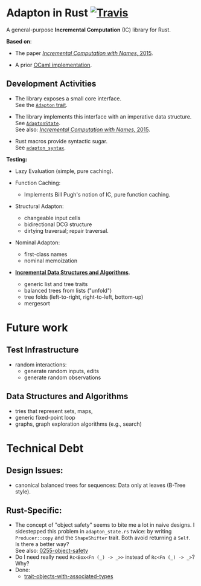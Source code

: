 Adapton in Rust  [![Travis](https://api.travis-ci.org/plum-umd/adapton.rust.svg?branch=master)](https://travis-ci.org/plum-umd/adapton.rust)
========================

A general-purpose **Incremental Computation** (IC) library for Rust.

**Based on**:

- The paper [_Incremental Computation with Names_, 2015](http://arxiv.org/abs/1503.07792).

- A prior [OCaml implementation](https://github.com/plum-umd/adapton.ocaml).

Development Activities
-----------------------
- The library exposes a small core interface.  
See the [`Adapton` trait](https://github.com/plum-umd/adapton.rust/blob/master/src/adapton_sigs.rs#L7).  

- The library implements this interface with an imperative data structure.  
See [`AdaptonState`](https://github.com/plum-umd/adapton.rust/blob/master/src/adapton_state.rs).  
See also: [_Incremental Computation with Names_, 2015](http://arxiv.org/abs/1503.07792).

- Rust macros provide syntactic sugar.  
See [`adapton_syntax`](https://github.com/plum-umd/adapton.rust/blob/master/src/adapton_syntax.rs).  

**Testing:**

- Lazy Evaluation (simple, pure caching).

- Function Caching:
  - Implements Bill Pugh's notion of IC, pure function caching.

- Structural Adapton:
  - changeable input cells
  - bidirectional DCG structure
  - dirtying traversal; repair traversal.

- Nominal Adapton:
  - first-class names
  - nominal memoization

- [**Incremental Data Structures and Algorithms**](https://github.com/plum-umd/adapton.rust/blob/master/src/structures.rs).
  - generic list and tree traits
  - balanced trees from lists ("unfold")
  - tree folds (left-to-right, right-to-left, bottom-up)
  - mergesort
  
Future work
============

Test Infrastructure
----------------------
- random interactions:
  - generate random inputs, edits
  - generate random observations

Data Structures and Algorithms
-------------------------------------------
- tries that represent sets, maps,
- generic fixed-point loop
- graphs, graph exploration algorithms (e.g., search)


Technical Debt
================

Design Issues:
---------------
- canonical balanced trees for sequences: Data only at leaves (B-Tree style).

Rust-Specific:
--------------------
- The concept of "object safety" seems to bite me a lot in naive designs.
I sidestepped this problem in `adapton_state.rs` twice: by writing `Producer::copy` and the `ShapeShifter` trait.  Both avoid returning a `Self`.  
Is there a better way?  
See also: [0255-object-safety](https://github.com/rust-lang/rfcs/blob/master/text/0255-object-safety.md)  
- Do I need really need `Rc<Box<Fn (_) -> _>>` instead of `Rc<Fn (_) -> _>`?  
Why?  
- Done:
  - [trait-objects-with-associated-types](http://users.rust-lang.org/t/trait-objects-with-associated-types/746/16?u=matthewhammer)

 
